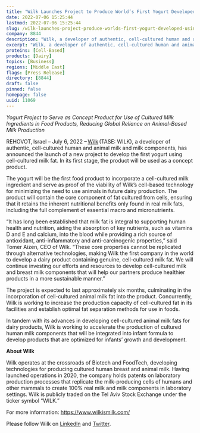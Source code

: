 ```yaml
---
title: "Wilk Launches Project to Produce World’s First Yogurt Developed Using Cell-Cultured Milk Fat"
date: 2022-07-06 15:25:44
lastmod: 2022-07-06 15:25:44
slug: /wilk-launches-project-produce-worlds-first-yogurt-developed-using-cell-cultured-milk-fat
company: 8844
description: "Wilk, a developer of authentic, cell-cultured human and animal milk and milk components, has announced the launch of a new project to develop the first yogurt using cell-cultured milk fat. In its first stage, the product will be used as a concept product."
excerpt: "Wilk, a developer of authentic, cell-cultured human and animal milk and milk components, has announced the launch of a new project to develop the first yogurt using cell-cultured milk fat. In its first stage, the product will be used as a concept product."
proteins: [Cell-Based]
products: [Dairy]
topics: [Business]
regions: [Middle East]
flags: [Press Release]
directory: [8844]
draft: false
pinned: false
homepage: false
uuid: 11069
---
```

<p><em>Yogurt Project to Serve as Concept Product for Use of Cultured Milk Ingredients in Food Products, Reducing Global Reliance on Animal-Based Milk Production</em></p>
<p>REHOVOT, Israel – July 6, 2022 – <a href="https://wilkismilk.com/">Wilk</a> (TASE: WILK), a developer of authentic, cell-cultured human and animal milk and milk components, has announced the launch of a new project to develop the first yogurt using cell-cultured milk fat. In its first stage, the product will be used as a concept product.</p>
<p>The yogurt will be the first food product to incorporate a cell-cultured milk ingredient and serve as proof of the viability of Wilk’s cell-based technology for minimizing the need to use animals in future dairy production. The product will contain the core component of fat cultured from cells, ensuring that it retains the inherent nutritional benefits only found in real milk fats, including the full complement of essential macro and micronutrients.</p>
<p>“It has long been established that milk fat is integral to supporting human health and nutrition, aiding the absorption of key nutrients, such as vitamins D and E and calcium, into the blood while providing a rich source of antioxidant, anti-inflammatory and anti-carcinogenic properties,” said Tomer Aizen, CEO of Wilk. “These core properties cannot be replicated through alternative technologies, making Wilk the first company in the world to develop a dairy product containing genuine, cell-cultured milk fat. We will continue investing our efforts and resources to develop cell-cultured milk and breast milk components that will help our partners produce healthier products in a more sustainable manner.”</p>
<p>The project is expected to last approximately six months, culminating in the incorporation of cell-cultured animal milk fat into the product. Concurrently, Wilk is working to increase the production capacity of cell-cultured fat in its facilities and establish optimal fat separation methods for use in foods.</p>
<p>In tandem with its advances in developing cell-cultured animal milk fats for dairy products, Wilk is working to accelerate the production of cultured human milk components that will be integrated into infant formula to develop products that are optimized for infants’ growth and development.</p>
<p><strong>About Wilk </strong> </p>
<p>Wilk operates at the crossroads of Biotech and FoodTech, developing technologies for producing cultured human breast and animal milk. Having launched operations in 2020, the company holds patents on laboratory production processes that replicate the milk-producing cells of humans and other mammals to create 100% real milk and milk components in laboratory settings. Wilk is publicly traded on the Tel Aviv Stock Exchange under the ticker symbol “WILK.”</p>
<p>For more information: <a href="https://www.wilkismilk.com/">https://www.wilkismilk.com/</a></p>
<p>Please follow Wilk on <a href="https://www.linkedin.com/company/wilkismilk/">LinkedIn</a> and <a href="https://twitter.com/WilkIsMilk">Twitter</a>.</p>
